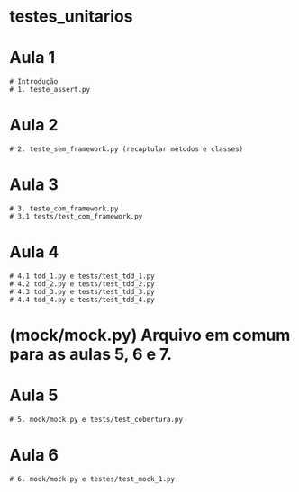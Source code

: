 # testes_unitarios

# Aula 1
    # Introdução
    # 1. teste_assert.py
# Aula 2
    # 2. teste_sem_framework.py (recaptular métodos e classes)
# Aula 3
    # 3. teste_com_framework.py
    # 3.1 tests/test_com_framework.py
# Aula 4
    # 4.1 tdd_1.py e tests/test_tdd_1.py 
    # 4.2 tdd_2.py e tests/test_tdd_2.py 
    # 4.3 tdd_3.py e tests/test_tdd_3.py 
    # 4.4 tdd_4.py e tests/test_tdd_4.py 

# (mock/mock.py) Arquivo em comum para as aulas 5, 6 e 7.


# Aula 5
    # 5. mock/mock.py e tests/test_cobertura.py

# Aula 6
    # 6. mock/mock.py e testes/test_mock_1.py